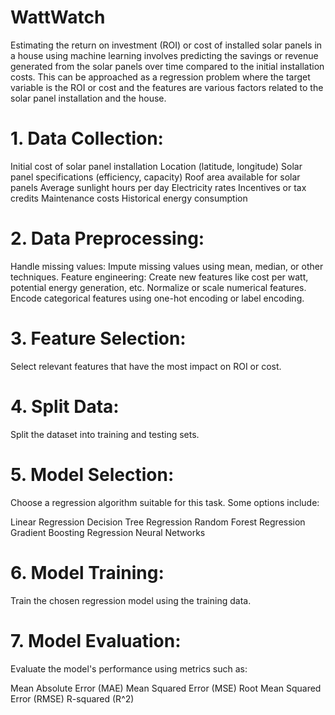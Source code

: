 # WattWatch

Estimating the return on investment (ROI) or cost of installed solar panels in a house using machine learning involves predicting the savings or revenue generated from the solar panels over time compared to the initial installation costs. This can be approached as a regression problem where the target variable is the ROI or cost and the features are various factors related to the solar panel installation and the house.

# 1. Data Collection:

Initial cost of solar panel installation
Location (latitude, longitude)
Solar panel specifications (efficiency, capacity)
Roof area available for solar panels
Average sunlight hours per day
Electricity rates
Incentives or tax credits
Maintenance costs
Historical energy consumption

# 2. Data Preprocessing:
Handle missing values: Impute missing values using mean, median, or other techniques.
Feature engineering: Create new features like cost per watt, potential energy generation, etc.
Normalize or scale numerical features.
Encode categorical features using one-hot encoding or label encoding.

# 3. Feature Selection:
Select relevant features that have the most impact on ROI or cost.

# 4. Split Data:
Split the dataset into training and testing sets.

# 5. Model Selection:
Choose a regression algorithm suitable for this task. Some options include:

Linear Regression
Decision Tree Regression
Random Forest Regression
Gradient Boosting Regression
Neural Networks


# 6. Model Training:
Train the chosen regression model using the training data.

# 7. Model Evaluation:
Evaluate the model's performance using metrics such as:

Mean Absolute Error (MAE)
Mean Squared Error (MSE)
Root Mean Squared Error (RMSE)
R-squared (R^2)


